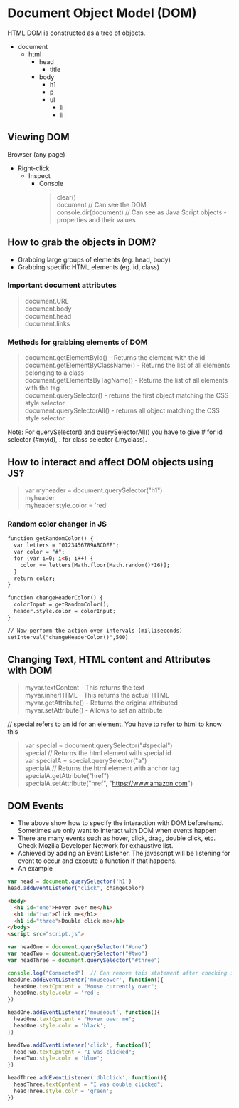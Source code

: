 # Document Object Model (DOM)

HTML DOM is constructed as a tree of objects.

* document
  * html
    * head
      * title
    * body
      * h1
      * p
      * ul
        * li
        * li

## Viewing DOM

Browser (any page)
* Right-click 
  - Inspect
    - Console
      > clear() <br>
      > document   // Can see the DOM <br>
      > console.dir(document)  // Can see as Java Script objects - properties and their values
    
## How to grab the objects in DOM?

- Grabbing large groups of elements (eg. head, body)
- Grabbing specific HTML elements (eg. id, class)

### Important document attributes

> document.URL <br>
> document.body <br>
> document.head <br>
> document.links <br>

### Methods for grabbing elements of DOM
> document.getElementById() - Returns the element with the id <br>
> document.getElementByClassName() - Returns the list of all elements belonging to a class <br>
> document.getElementsByTagName() - Returns the list of all elements with the tag <br>
> document.querySelector() - returns the first object matching the CSS style selector <br>
> document.querySelectorAll() - returns all object matching the CSS style selector <br>

Note: For querySelector() and querySelectorAll() you have to give # for id selector (#myid), . for class selector (.myclass).

## How to interact and affect DOM objects using JS?

> var myheader = document.querySelector("h1") <br>
> myheader <br>
> myheader.style.color = 'red'


### Random color changer in JS

```html
function getRandomColor() {
  var letters = "0123456789ABCDEF";
  var color = "#";
  for (var i=0; i<6; i++) {
    color += letters[Math.floor(Math.random()*16)];
  }
  return color;
}

function changeHeaderColor() {
  colorInput = getRandomColor();
  header.style.color = colorInput;  
}

// Now perform the action over intervals (milliseconds)
setInterval("changeHeaderColor()",500)
```

## Changing Text, HTML content and Attributes with DOM

> myvar.textContent - This returns the text <br>
> myvar.innerHTML - This returns the actual HTML <br>
> myvar.getAttribute() - Returns the original attributed <br>
> myvar.setAttribute() - Allows to set an attribute

// special refers to an id for an element. You have to refer to html to know this

> var special = document.querySelector("#special") <br>
> special  // Returns the html element with special id <br>
> var specialA = special.querySelector("a") <br>
> specialA  // Returns the html element with anchor tag <br>
> specialA.getAttribute("href") <br>
> specialA.setAttribute("href", "https://www.amazon.com")


## DOM Events
  - The above show how to specify the interaction with DOM beforehand. Sometimes we only want to interact with DOM when events happen 
  - There are many events such as hover, click, drag, double click, etc. Check Mozilla Developer Network for exhaustive list.
  - Achieved by adding an Event Listener. The javascript will be listening for event to occur and execute a function if that happens.
  - An example

```js
var head = document.querySelector('h1')
head.addEventListener("click", changeColor)
```

```html
<body>
  <h1 id="one">Hover over me</h1>
  <h1 id="two">Click me</h1>
  <h1 id="three">Double click me</h1>
</body>
<script src="script.js">
```

```js
var headOne = document.querySelector("#one")
var headTwo = document.querySelector("#two")
var headThree = document.querySelector("#three")

console.log("Connected")  // Can remove this statement after checking in browser
headOne.addEventListener('mouseover', function(){
  headOne.textCpntent = "Mouse currently over";
  headOne.style.colr = 'red';
})

headOne.addEventListener('mouseout', function(){
  headOne.textCpntent = "Hover over me";
  headOne.style.colr = 'black';
})

headTwo.addEventListener('click', function(){
  headTwo.textCpntent = "I was clicked";
  headTwo.style.colr = 'blue';
})

headThree.addEventListener('dblclick', function(){
  headThree.textCpntent = "I was double clicked";
  headThree.style.colr = 'green';
})
```

